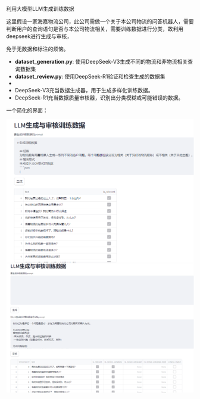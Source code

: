 利用大模型LLM生成训练数据

这里假设一家海嘉物流公司，此公司需做一个关于本公司物流的问答机器人，需要判断用户的查询语句是否与本公司物流相关，需要训练数据进行分类，故利用deepseek进行生成与审核，

免于无数据和标注的烦恼。
- **dataset_generation.py**: 使用DeepSeek-V3生成不同的物流和非物流相关查询数据集
- **dataset_review.py**: 使用DeepSeek-R1验证和检查生成的数据集
- 
- DeepSeek-V3充当数据生成器，用于生成多样化训练数据。
- DeepSeek-R1充当数据质量审核器，识别出分类模糊或可能错误的数据。

一个简化的界面：

<img src="imgs/1.png" />

<img src="imgs/2.png" />

